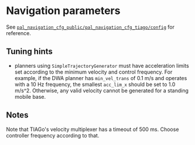 # Navigation parameters

See [`pal_navigation_cfg_public/pal_navigation_cfg_tiago/config`](https://github.com/pal-robotics/pal_navigation_cfg_public/tree/master/pal_navigation_cfg_tiago/config) for reference.

## Tuning hints

- planners using `SimpleTrajectoryGenerator` must have acceleration limits set according to the minimum velocity and control frequency. For example, if the DWA planner has `min_vel_trans` of 0.1 m/s and operates with a 10 Hz frequency, the smallest `acc_lim_x` should be set to 1.0 m/s^2. Otherwise, any valid velocity cannot be generated for a standing mobile base.

## Notes

Note that TIAGo's velocity multiplexer has a timeout of 500 ms. Choose controller frequency according to that.
